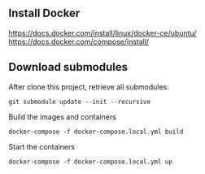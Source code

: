 ## Install Docker

https://docs.docker.com/install/linux/docker-ce/ubuntu/
https://docs.docker.com/compose/install/

## Download submodules

After clone this project, retrieve all submodules:

`git submodule update --init --recursive`

Build the images and containers

`docker-compose -f docker-compose.local.yml build`

Start the containers

`docker-compose -f docker-compose.local.yml up`
